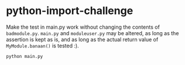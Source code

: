 python-import-challenge
=======================

Make the test in main.py work without changing the contents of ```badmodule.py```. ```main.py``` and ```moduleuser.py``` may be altered, as long as the assertion is kept as is, and as long as the actual return value of ```MyModule.banaan()``` is tested :).

```
python main.py
```
